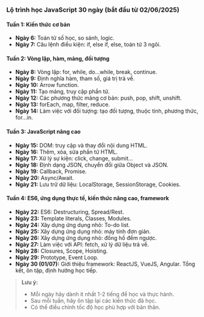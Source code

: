 ### Lộ trình học JavaScript 30 ngày (bắt đầu từ 02/06/2025)

#### Tuần 1: Kiến thức cơ bản

<!-- - **Ngày 2:** Cách nhúng JavaScript vào HTML (thẻ `<script>`).
- **Ngày 3:** Biến: var, let, const. -->
<!-- - **Ngày 4:** Kiểu dữ liệu: Number, String, Boolean, Null, Undefined. -->
<!-- - **Ngày 5:** Kiểu dữ liệu: Object, Array. -->
- **Ngày 6:** Toán tử số học, so sánh, logic.
- **Ngày 7:** Câu lệnh điều kiện: if, else if, else, toán tử 3 ngôi.

#### Tuần 2: Vòng lặp, hàm, mảng, đối tượng
- **Ngày 8:** Vòng lặp: for, while, do...while, break, continue.
- **Ngày 9:** Định nghĩa hàm, tham số, giá trị trả về.
- **Ngày 10:** Arrow function.
- **Ngày 11:** Tạo mảng, truy cập phần tử.
- **Ngày 12:** Các phương thức mảng cơ bản: push, pop, shift, unshift.
- **Ngày 13:** forEach, map, filter, reduce.
- **Ngày 14:** Làm việc với đối tượng: tạo đối tượng, thuộc tính, phương thức, for...in.

#### Tuần 3: JavaScript nâng cao
- **Ngày 15:** DOM: truy cập và thay đổi nội dung HTML.
- **Ngày 16:** Thêm, xóa, sửa phần tử HTML.
- **Ngày 17:** Xử lý sự kiện: click, change, submit...
- **Ngày 18:** Định dạng JSON, chuyển đổi giữa Object và JSON.
- **Ngày 19:** Callback, Promise.
- **Ngày 20:** Async/Await.
- **Ngày 21:** Lưu trữ dữ liệu: LocalStorage, SessionStorage, Cookies.

#### Tuần 4: ES6, ứng dụng thực tế, kiến thức nâng cao, framework
- **Ngày 22:** ES6: Destructuring, Spread/Rest.
- **Ngày 23:** Template literals, Classes, Modules.
- **Ngày 24:** Xây dựng ứng dụng nhỏ: To-do list.
- **Ngày 25:** Xây dựng ứng dụng nhỏ: máy tính đơn giản.
- **Ngày 26:** Xây dựng ứng dụng nhỏ: đồng hồ đếm ngược.
- **Ngày 27:** Làm việc với API: fetch, xử lý dữ liệu trả về.
- **Ngày 28:** Closures, Scope, Hoisting.
- **Ngày 29:** Prototype, Event Loop.
- **Ngày 30 (01/07):** Giới thiệu framework: ReactJS, VueJS, Angular. Tổng kết, ôn tập, định hướng học tiếp.

> **Lưu ý:**  
> - Mỗi ngày hãy dành ít nhất 1-2 tiếng để học và thực hành.  
> - Sau mỗi tuần, hãy ôn tập lại các kiến thức đã học.  
> - Có thể điều chỉnh tốc độ học phù hợp với bản thân.